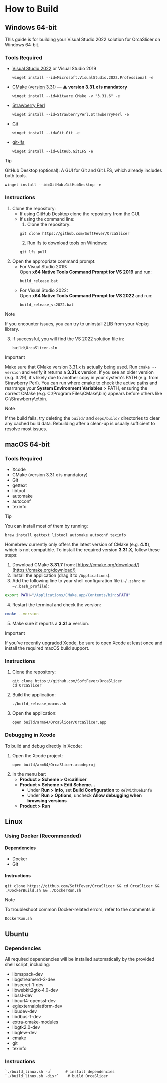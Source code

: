 # How to Build

## Windows 64-bit

This guide is for building your Visual Studio 2022 solution for OrcaSlicer on Windows 64-bit.

### Tools Required

- [Visual Studio 2022](https://visualstudio.microsoft.com/vs/) or Visual Studio 2019
  ```shell
  winget install --id=Microsoft.VisualStudio.2022.Professional -e
  ```
- [CMake (version 3.31)](https://cmake.org/) — **⚠️ version 3.31.x is mandatory**
  ```shell
  winget install --id=Kitware.CMake -v "3.31.6" -e
  ```
- [Strawberry Perl](https://strawberryperl.com/)
  ```shell
  winget install --id=StrawberryPerl.StrawberryPerl -e
  ```
- [Git](https://git-scm.com/)
  ```shell
  winget install --id=Git.Git -e
  ```
- [git-lfs](https://git-lfs.com/)
  ```shell
  winget install --id=GitHub.GitLFS -e
  ```

> [!TIP]
> GitHub Desktop (optional): A GUI for Git and Git LFS, which already includes both tools.
> ```shell
> winget install --id=GitHub.GitHubDesktop -e
> ```

### Instructions

1. Clone the repository:
   - If using GitHub Desktop clone the repository from the GUI.
   - If using the command line:
     1. Clone the repository:
     ```shell
     git clone https://github.com/SoftFever/OrcaSlicer
     ```
     2. Run lfs to download tools on Windows:
     ```shell
     git lfs pull
     ```
2. Open the appropriate command prompt:
   - For Visual Studio 2019:  
     Open **x64 Native Tools Command Prompt for VS 2019** and run:
     ```shell
     build_release.bat
     ```
   - For Visual Studio 2022:  
     Open **x64 Native Tools Command Prompt for VS 2022** and run:
     ```shell
     build_release_vs2022.bat
     ```

> [!NOTE]
> If you encounter issues, you can try to uninstall ZLIB from your Vcpkg library.

3. If successful, you will find the VS 2022 solution file in:
   ```shell
   build\OrcaSlicer.sln
   ```

> [!IMPORTANT]
> Make sure that CMake version 3.31.x is actually being used. Run `cmake --version` and verify it returns a **3.31.x** version.
> If you see an older version (e.g. 3.29), it's likely due to another copy in your system's PATH (e.g. from Strawberry Perl).
> You can run where cmake to check the active paths and rearrange your **System Environment Variables** > PATH, ensuring the correct CMake (e.g. C:\Program Files\CMake\bin) appears before others like C:\Strawberry\c\bin.

> [!NOTE]
> If the build fails, try deleting the `build/` and `deps/build/` directories to clear any cached build data. Rebuilding after a clean-up is usually sufficient to resolve most issues.

## macOS 64-bit

### Tools Required

- Xcode
- CMake (version 3.31.x is mandatory)
- Git
- gettext
- libtool
- automake
- autoconf
- texinfo

> [!TIP]
> You can install most of them by running:
> ```shell
> brew install gettext libtool automake autoconf texinfo
> ```

Homebrew currently only offers the latest version of CMake (e.g. **4.X**), which is not compatible. To install the required version **3.31.X**, follow these steps:

1. Download CMake **3.31.7** from: [https://cmake.org/download/](https://cmake.org/download/)
2. Install the application (drag it to `/Applications`).
3. Add the following line to your shell configuration file (`~/.zshrc` or `~/.bash_profile`):

```sh
export PATH="/Applications/CMake.app/Contents/bin:$PATH"
```

4. Restart the terminal and check the version:

```sh
cmake --version
```

5. Make sure it reports a **3.31.x** version.

> [!IMPORTANT]
> If you've recently upgraded Xcode, be sure to open Xcode at least once and install the required macOS build support.

### Instructions

1. Clone the repository:
   ```shell
   git clone https://github.com/SoftFever/OrcaSlicer
   cd OrcaSlicer
   ```
2. Build the application:
   ```shell
   ./build_release_macos.sh
   ```
3. Open the application:
   ```shell
   open build/arm64/OrcaSlicer/OrcaSlicer.app
   ```

### Debugging in Xcode

To build and debug directly in Xcode:

1. Open the Xcode project:
   ```shell
   open build/arm64/OrcaSlicer.xcodeproj
   ```
2. In the menu bar:
   - **Product > Scheme > OrcaSlicer**
   - **Product > Scheme > Edit Scheme...**
     - Under **Run > Info**, set **Build Configuration** to `RelWithDebInfo`
     - Under **Run > Options**, uncheck **Allow debugging when browsing versions**
   - **Product > Run**

## Linux

### Using Docker (Recommended)

#### Dependencies

- Docker
- Git

#### Instructions

```shell
git clone https://github.com/SoftFever/OrcaSlicer && cd OrcaSlicer && ./DockerBuild.sh && ./DockerRun.sh
```

> [!NOTE]
> To troubleshoot common Docker-related errors, refer to the comments in
> ```shell
> DockerRun.sh
> ```

## Ubuntu

### Dependencies

All required dependencies will be installed automatically by the provided shell script, including:

- libmspack-dev
- libgstreamerd-3-dev
- libsecret-1-dev
- libwebkit2gtk-4.0-dev
- libssl-dev
- libcurl4-openssl-dev
- eglexternalplatform-dev
- libudev-dev
- libdbus-1-dev
- extra-cmake-modules
- libgtk2.0-dev
- libglew-dev
- cmake
- git
- texinfo

### Instructions

```shell
`./build_linux.sh -u`      # install dependencies
`./build_linux.sh -disr`    # build OrcaSlicer
```
